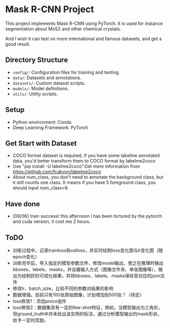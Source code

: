 # Mask R-CNN Project

This project implements Mask R-CNN using PyTorch. It is used for instance segmentation about MoS2 and other chemical crystals.

And I wish it can test on more international and famous datasets, and get a good result.

## Directory Structure

- `config/`: Configuration files for training and testing.
- `data/`: Datasets and annotations.
- `datasets/`: Custom dataset scripts.
- `models/`: Model definitions.
- `utils/`: Utility scripts.

## Setup

- Python environment: Conda
- Deep Learning Framework: PyTorch


## Get Start with Dataset

- COCO format dataset is required, if you have some labelme annotated data, you'd better transform them to COCO format by labelme2coco
- Use "pip install -U labelme2coco".Get more information from https://github.com/fcakyon/labelme2coco
- About num_class, you don't need to annotate the background class, but it still counts one class. It means if you have 5 foreground class, you should input num_class=6.



## Have done

- [09/06] train success! this afternoon i has been tortured by the pytorch and cuda version, it cost me 2 hours.

## ToDO
 
- 训练过程中，记录trainloss和valloss，并实时绘制loss变化图与lr变化图（随epoch变化）
- 训练完毕后，导入指定的模型参数文件，修改model输出，使之在推理时输出bboxes、labels、masks，并设置输入方式（图像文件夹、单张图像等），输出为绘制好的可视化结果，并将bboxes、labels、masks保存至对应的json文件
- 修改lr、batch_size，比较不同的参数对结果的影响
- 数据增强。目前只有100张原始图像，计划增加到500张？（待定）
- loss修改1：添加proco组件
- loss修改2：数据集具有一定的few-shot特征，例如，当模型输出为三角形，但ground_truth中并未给出该实例的标注，通过分析模型输出的mask形状，给予一定的奖励。
